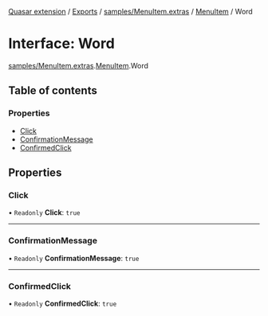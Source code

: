 [Quasar extension](../index.md) / [Exports](../modules.md) / [samples/MenuItem.extras](../modules/samples_MenuItem_extras.md) / [MenuItem](../modules/samples_MenuItem_extras.MenuItem.md) / Word

# Interface: Word

[samples/MenuItem.extras](../modules/samples_MenuItem_extras.md).[MenuItem](../modules/samples_MenuItem_extras.MenuItem.md).Word

## Table of contents

### Properties

- [Click](samples_MenuItem_extras.MenuItem.Word.md#click)
- [ConfirmationMessage](samples_MenuItem_extras.MenuItem.Word.md#confirmationmessage)
- [ConfirmedClick](samples_MenuItem_extras.MenuItem.Word.md#confirmedclick)

## Properties

### Click

• `Readonly` **Click**: ``true``

___

### ConfirmationMessage

• `Readonly` **ConfirmationMessage**: ``true``

___

### ConfirmedClick

• `Readonly` **ConfirmedClick**: ``true``
